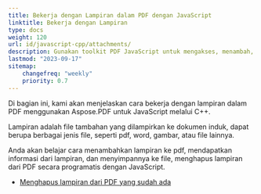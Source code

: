 ```yaml
---
title: Bekerja dengan Lampiran dalam PDF dengan JavaScript
linktitle: Bekerja dengan Lampiran
type: docs
weight: 120
url: id/javascript-cpp/attachments/
description: Gunakan toolkit PDF JavaScript untuk mengakses, menambah, dan menghapus lampiran dalam file PDF. Panduan lengkap dengan contoh kode JavaScript.
lastmod: "2023-09-17"
sitemap:
    changefreq: "weekly"
    priority: 0.7
---
```


Di bagian ini, kami akan menjelaskan cara bekerja dengan lampiran dalam PDF menggunakan Aspose.PDF untuk JavaScript melalui C++.

Lampiran adalah file tambahan yang dilampirkan ke dokumen induk, dapat berupa berbagai jenis file, seperti pdf, word, gambar, atau file lainnya.

Anda akan belajar cara menambahkan lampiran ke pdf, mendapatkan informasi dari lampiran, dan menyimpannya ke file, menghapus lampiran dari PDF secara programatis dengan JavaScript.

- [Menghapus lampiran dari PDF yang sudah ada](/pdf/javascript-cpp/removing-attachment-from-an-existing-pdf/)